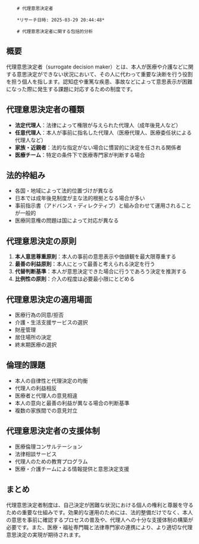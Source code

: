
        # 代理意思決定者
        
        *リサーチ日時: 2025-03-29 20:44:48*
        
        # 代理意思決定者に関する包括的分析

## 概要
代理意思決定者（surrogate decision maker）とは、本人が医療や介護などに関する意思決定ができない状況において、その人に代わって重要な決断を行う役割を担う個人を指します。認知症や重篤な疾患、事故などによって意思表示が困難になった際に発生する課題に対応するための制度です。

## 代理意思決定者の種類
- **法定代理人**：法律によって権限が与えられた代理人（成年後見人など）
- **任意代理人**：本人が事前に指名した代理人（医療代理人、医療委任状による代理人など）
- **家族・近親者**：法的な指定がない場合に慣習的に決定を任される関係者
- **医療チーム**：特定の条件下で医療専門家が判断する場合

## 法的枠組み
- 各国・地域によって法的位置づけが異なる
- 日本では成年後見制度が主な法的根拠となる場合が多い
- 事前指示書（アドバンス・ディレクティブ）と組み合わせて運用されることが一般的
- 医療同意権の問題は国によって対応が異なる

## 代理意思決定の原則
1. **本人意思尊重原則**：本人の事前の意思表示や価値観を最大限尊重する
2. **最善の利益原則**：本人にとって最善と考えられる決定を行う
3. **代替判断基準**：本人が意思決定できた場合に行うであろう決定を推測する
4. **比例性の原則**：介入の程度は必要最小限にとどめる

## 代理意思決定の適用場面
- 医療行為の同意/拒否
- 介護・生活支援サービスの選択
- 財産管理
- 居住場所の決定
- 終末期医療の選択

## 倫理的課題
- 本人の自律性と代理決定の均衡
- 代理人の利益相反
- 医療者と代理人の意見相違
- 本人の意向と最善の利益が異なる場合の判断基準
- 複数の家族間での意見対立

## 代理意思決定者の支援体制
- 医療倫理コンサルテーション
- 法律相談サービス
- 代理人のための教育プログラム
- 医療・介護チームによる情報提供と意思決定支援

## まとめ
代理意思決定者制度は、自己決定が困難な状況における個人の権利と尊厳を守るための重要な仕組みです。効果的な運用のためには、法的整備だけでなく、本人の意思を事前に確認するプロセスの普及や、代理人への十分な支援体制の構築が必要です。また、医療・福祉専門職と法律専門家の連携により、より適切な代理意思決定の実現が期待されます。